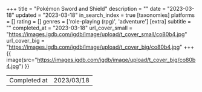 +++
title = "Pokémon Sword and Shield"
description = ""
date = "2023-03-18"
updated = "2023-03-18"
in_search_index = true
[taxonomies]
platforms = []
rating = []
genres = ['role-playing (rpg)', 'adventure']
[extra]
subtitle = ""
completed_at = "2023-03-18"
url_cover_small = "https://images.igdb.com/igdb/image/upload/t_cover_small/co80b4.jpg"
url_cover_big = "https://images.igdb.com/igdb/image/upload/t_cover_big/co80b4.jpg"
+++
{{ image(src="https://images.igdb.com/igdb/image/upload/t_cover_big/co80b4.jpg") }}

|              |            |
| ------------ | ---------- |
| Completed at | 2023/03/18 |

